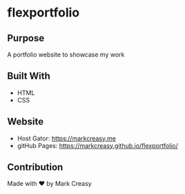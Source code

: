 # flexportfolio

## Purpose
A portfolio website to showcase my work

## Built With
* HTML
* CSS

## Website
- Host Gator: https://markcreasy.me
- gitHub Pages: https://markcreasy.github.io/flexportfolio/

## Contribution
Made with ❤️ by Mark Creasy
